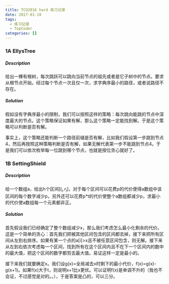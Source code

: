 ```yaml
---
title: TCO2016 hard 练习记录
date: 2017-01-18
tags:
  - 练习记录
  - TopCoder
categories: []
---
```


### 1A EllysTree

##### Description

给出一棵有根树，每次跳跃可以跳向当前节点的祖先或者是它子树中的节点。要求从根节点开始，经过每个节点一次且仅一次，求字典序最小的路径，或者说路径不存在。

##### Solution

假如没有字典序最小的限制，我们可以按照这样的策略：每次跳向能跳的节点中深度最大的节点。这个策略保证如果有解，那么这个策略一定能找到解。于是这个策略可以判断是否有解。

事实上，这个策略还能判断一个路径前缀是否有解，比如我们假设第一步跳到节点4，然后再按照这种策略判断是否有解，如果无解代表第一步不能跳到节点4。于是我们可以依次枚举每一位跳到哪个节点，也就是按位贪心就好了。

### 1B SettingShield

##### Description

给一个数组a，给出h个区间$[l_i,r_i]$，对于每个区间可以花费p的代价使得a数组中该区间的每个数字减少p，另外还可以花费p*t的代价使整个a数组都减少p，求最小的代价使a数组每一个元素都非正。

##### Solution

首先假设我们已经确定了整个数组减少x，那么我们考虑怎么最小化剩余的代价。这是一个简单的贪心：首先我们把被其他区间包含的区间都去掉，接下来把所有区间从左到右排序。如果有某一个点的a[i]>x且不被任意区间包含，则无解。接下来从左到右依次考虑每一个区间，找到所有在这个区间内且不在下一个区间内的数中的最大值，把这个区间的数字都剪去最大值。易证这样一定是最小的。

接下来我们就要确定x。我们设g(x)=全局减去x时剩下的最小代价，f(x)=g(x)-g(x+1)。如果f(x)大于t，则说明x+1比x更优。可以证明f(x)是单调不升的（我也不会证，不过感觉是对的。。），于是答案是凸的，可以三分。
